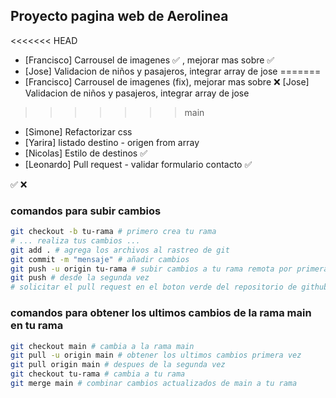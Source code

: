 ## Proyecto pagina web de Aerolinea

<<<<<<< HEAD
- [Francisco]            Carrousel de imagenes :white_check_mark: , mejorar mas sobre :white_check_mark:
- [Jose]                 Validacion de niños y pasajeros, integrar array de jose
=======
- [Francisco]            Carrousel de imagenes (fix), mejorar mas sobre
:x: [Jose]                 Validacion de niños y pasajeros, integrar array de jose
>>>>>>> main
- [Simone]               Refactorizar css
- [Yarira]               listado destino - origen from array
- [Nicolas]              Estilo de destinos :white_check_mark:
- [Leonardo]             Pull request -  validar formulario contacto :white_check_mark:

:white_check_mark:
:x:

### comandos para subir cambios
```bash
git checkout -b tu-rama # primero crea tu rama
# ... realiza tus cambios ...
git add . # agrega los archivos al rastreo de git
git commit -m "mensaje" # añadir cambios
git push -u origin tu-rama # subir cambios a tu rama remota por primera vez
git push # desde la segunda vez
# solicitar el pull request en el boton verde del repositorio de github
```

### comandos para obtener los ultimos cambios de la rama main en tu rama
```bash
git checkout main # cambia a la rama main
git pull -u origin main # obtener los ultimos cambios primera vez
git pull origin main # despues de la segunda vez
git checkout tu-rama # cambia a tu rama
git merge main # combinar cambios actualizados de main a tu rama
```

